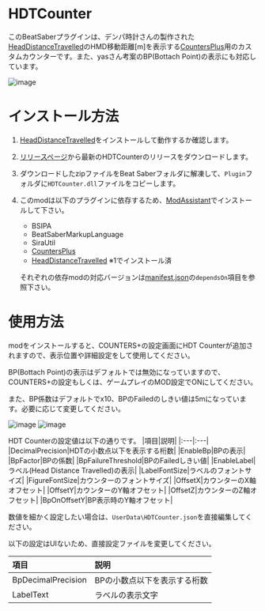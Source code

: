 # HDTCounter

このBeatSaberプラグインは、デンパ時計さんの製作された[HeadDistanceTravelled](https://github.com/denpadokei/HeadDistanceTravelled)のHMD移動距離[m]を表示する[CountersPlus](https://github.com/Caeden117/CountersPlus)用のカスタムカウンターです。また、yasさん考案のBP(Bottach Point)の表示にも対応しています。

![image](https://user-images.githubusercontent.com/14249877/182020587-15c190f8-aed5-471a-b457-e8ef44fb28e8.png)

# インストール方法
1. [HeadDistanceTravelled](https://github.com/denpadokei/HeadDistanceTravelled)をインストールして動作するか確認します。

2. [リリースページ](https://github.com/rynan4818/HDTCounter/releases)から最新のHDTCounterのリリースをダウンロードします。

3. ダウンロードしたzipファイルをBeat Saberフォルダに解凍して、`Plugin`フォルダに`HDTCounter.dll`ファイルをコピーします。
    
4. このmodは以下のプラグインに依存するため、[ModAssistant](https://github.com/Assistant/ModAssistant)でインストールして下さい。

    - BSIPA
    - BeatSaberMarkupLanguage
    - SiraUtil
    - [CountersPlus](https://github.com/Caeden117/CountersPlus)
    - [HeadDistanceTravelled](https://github.com/denpadokei/HeadDistanceTravelled) ※1でインストール済
    
    それぞれの依存modの対応バージョンは[manifest.json](https://github.com/rynan4818/HDTCounter/blob/main/HDTCounter/manifest.json)の`dependsOn`項目を参照下さい。

# 使用方法
modをインストールすると、COUNTERS+の設定画面にHDT Counterが追加されますので、表示位置や詳細設定をして使用してください。

BP(Bottach Point)の表示はデフォルトでは無効になっていますので、COUNTERS+の設定もしくは、ゲームプレイのMOD設定でONにしてください。

また、BP係数はデフォルトでx10、BPのFailedのしきい値は5mになっています。必要に応じて変更してください。

![image](https://user-images.githubusercontent.com/14249877/182019554-6bfae235-3b0f-406e-97c1-26f4dff8e6e6.png)
![image](https://user-images.githubusercontent.com/14249877/182142759-57a05909-7543-4d04-bd0a-19f721e806fe.png)

HDT Counterの設定値は以下の通りです。
|項目|説明|
|:---|:---|
|DecimalPrecision|HDTの小数点以下を表示する桁数|
|EnableBp|BPの表示|
|BpFactor|BPの係数|
|BpFailureThreshold|BPのFailedしきい値|
|EnableLabel|ラベル(Head Distance Travelled)の表示|
|LabelFontSize|ラベルのフォントサイズ|
|FigureFontSize|カウンターのフォントサイズ|
|OffsetX|カウンターのX軸オフセット|
|OffsetY|カウンターのY軸オフセット|
|OffsetZ|カウンターのZ軸オフセット|
|BpOnOffsetY|BP表示時のY軸オフセット|

数値を細かく設定したい場合は、`UserData\HDTCounter.json`を直接編集してください。

以下の設定はUIないため、直接設定ファイルを変更してください。

|項目|説明|
|:---|:---|
|BpDecimalPrecision|BPの小数点以下を表示する桁数|
|LabelText|ラベルの表示文字|


